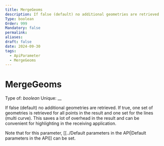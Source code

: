 ```yaml
---
title: MergeGeoms
description: If false (default) no additional geometries are retrieved. If true, one set of geometries is retrieved for all points in the result and one set for the lines (multi curve). This saves a lot of overhead in the result and can be convenient for highlighting in the receiving application.
Type: boolean
Order: 999
Mandatory: false
permalink: 
aliases: 
draft: false
date: 2024-09-30
tags:
  - ApiParameter
  - MergeGeoms
---
```

# MergeGeoms

Type of: _boolean_
Unique: __

If false (default) no additional geometries are retrieved. If true, one set of geometries is retrieved for all points in the result and one set for the lines (multi curve). This saves a lot of overhead in the result and can be convenient for highlighting in the receiving application.

Note that for this parameter, [[../Default parameters in the API|Default parameters in the API]] can be set.
